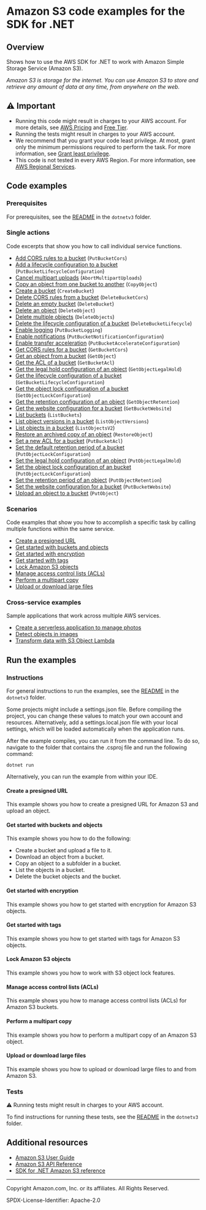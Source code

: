 # Amazon S3 code examples for the SDK for .NET

## Overview

Shows how to use the AWS SDK for .NET to work with Amazon Simple Storage Service (Amazon S3).

<!--custom.overview.start-->
<!--custom.overview.end-->

_Amazon S3 is storage for the internet. You can use Amazon S3 to store and retrieve any amount of data at any time, from anywhere on the web._

## ⚠ Important

* Running this code might result in charges to your AWS account. For more details, see [AWS Pricing](https://aws.amazon.com/pricing/) and [Free Tier](https://aws.amazon.com/free/).
* Running the tests might result in charges to your AWS account.
* We recommend that you grant your code least privilege. At most, grant only the minimum permissions required to perform the task. For more information, see [Grant least privilege](https://docs.aws.amazon.com/IAM/latest/UserGuide/best-practices.html#grant-least-privilege).
* This code is not tested in every AWS Region. For more information, see [AWS Regional Services](https://aws.amazon.com/about-aws/global-infrastructure/regional-product-services).

<!--custom.important.start-->
<!--custom.important.end-->

## Code examples

### Prerequisites

For prerequisites, see the [README](../README.md#Prerequisites) in the `dotnetv3` folder.


<!--custom.prerequisites.start-->
<!--custom.prerequisites.end-->

### Single actions

Code excerpts that show you how to call individual service functions.

- [Add CORS rules to a bucket](s3CORSExample/S3CORS.cs#L104) (`PutBucketCors`)
- [Add a lifecycle configuration to a bucket](LifecycleExample/Lifecycle.cs#L145) (`PutBucketLifecycleConfiguration`)
- [Cancel multipart uploads](AbortMPUExample/AbortMPU.cs#L6) (`AbortMultipartUploads`)
- [Copy an object from one bucket to another](CopyObjectExample/CopyObject.cs#L11) (`CopyObject`)
- [Create a bucket](S3_Basics/S3Bucket.cs#L12) (`CreateBucket`)
- [Delete CORS rules from a bucket](s3CORSExample/S3CORS.cs#L147) (`DeleteBucketCors`)
- [Delete an empty bucket](S3_Basics/S3Bucket.cs#L266) (`DeleteBucket`)
- [Delete an object](non-versioned-examples/DeleteObjectExample/DeleteObject.cs#L6) (`DeleteObject`)
- [Delete multiple objects](S3_Basics/S3Bucket.cs#L221) (`DeleteObjects`)
- [Delete the lifecycle configuration of a bucket](LifecycleExample/Lifecycle.cs#L192) (`DeleteBucketLifecycle`)
- [Enable logging](ServerAccessLoggingExample/ServerAccessLogging.cs#L6) (`PutBucketLogging`)
- [Enable notifications](EnableNotificationsExample/EnableNotifications.cs#L6) (`PutBucketNotificationConfiguration`)
- [Enable transfer acceleration](TransferAccelerationExample/TransferAcceleration.cs#L6) (`PutBucketAccelerateConfiguration`)
- [Get CORS rules for a bucket](s3CORSExample/S3CORS.cs#L125) (`GetBucketCors`)
- [Get an object from a bucket](S3_Basics/S3Bucket.cs#L85) (`GetObject`)
- [Get the ACL of a bucket](BucketACLExample/BucketACL.cs#L75) (`GetBucketAcl`)
- [Get the legal hold configuration of an object](scenarios/S3ObjectLockScenario/S3ObjectLockWorkflow/S3ActionsWrapper.cs#L259) (`GetObjectLegalHold`)
- [Get the lifecycle configuration of a bucket](LifecycleExample/Lifecycle.cs#L169) (`GetBucketLifecycleConfiguration`)
- [Get the object lock configuration of a bucket](scenarios/S3ObjectLockScenario/S3ObjectLockWorkflow/S3ActionsWrapper.cs#L290) (`GetObjectLockConfiguration`)
- [Get the retention configuration of an object](scenarios/S3ObjectLockScenario/S3ObjectLockWorkflow/S3ActionsWrapper.cs#L193) (`GetObjectRetention`)
- [Get the website configuration for a bucket](WebsiteConfigExample/WebsiteConfig.cs#L72) (`GetBucketWebsite`)
- [List buckets](ListBucketsExample/ListBuckets.cs#L4) (`ListBuckets`)
- [List object versions in a bucket](versioned-examples/ListObjectVersionsExample/ListObjectVersions.cs#L6) (`ListObjectVersions`)
- [List objects in a bucket](S3_Basics/S3Bucket.cs#L171) (`ListObjectsV2`)
- [Restore an archived copy of an object](RestoreArchivedObjectExample/RestoreArchivedObject.cs#L6) (`RestoreObject`)
- [Set a new ACL for a bucket](BucketACLExample/BucketACL.cs#L37) (`PutBucketAcl`)
- [Set the default retention period of a bucket](scenarios/S3ObjectLockScenario/S3ObjectLockWorkflow/S3ActionsWrapper.cs#L139) (`PutObjectLockConfiguration`)
- [Set the legal hold configuration of an object](scenarios/S3ObjectLockScenario/S3ObjectLockWorkflow/S3ActionsWrapper.cs#L224) (`PutObjectLegalHold`)
- [Set the object lock configuration of an bucket](scenarios/S3ObjectLockScenario/S3ObjectLockWorkflow/S3ActionsWrapper.cs#L60) (`PutObjectLockConfiguration`)
- [Set the retention period of an object](scenarios/S3ObjectLockScenario/S3ObjectLockWorkflow/S3ActionsWrapper.cs#L102) (`PutObjectRetention`)
- [Set the website configuration for a bucket](WebsiteConfigExample/WebsiteConfig.cs#L57) (`PutBucketWebsite`)
- [Upload an object to a bucket](S3_Basics/S3Bucket.cs#L43) (`PutObject`)

### Scenarios

Code examples that show you how to accomplish a specific task by calling multiple
functions within the same service.

- [Create a presigned URL](GenPresignedURLExample/GenPresignedUrl.cs)
- [Get started with buckets and objects](S3_Basics/S3_Basics.cs)
- [Get started with encryption](SSEClientEncryptionExample/SSEClientEncryption.cs)
- [Get started with tags](ObjectTagExample/ObjectTag.cs)
- [Lock Amazon S3 objects](scenarios/S3ObjectLockScenario/S3ObjectLockWorkflow/S3ObjectLockWorkflow.cs)
- [Manage access control lists (ACLs)](ManageACLsExample/ManageACLs.cs)
- [Perform a multipart copy](MPUapiCopyObjExample/MPUapiCopyObj.cs)
- [Upload or download large files](scenarios/TransferUtilityBasics/TransferUtilityBasics/TransferBasics.cs)

### Cross-service examples

Sample applications that work across multiple AWS services.

- [Create a serverless application to manage photos](../cross-service/PhotoAssetManager)
- [Detect objects in images](../cross-service/PhotoAnalyzerApp)
- [Transform data with S3 Object Lambda](../cross-service/S3ObjectLambdaFunction)


<!--custom.examples.start-->
<!--custom.examples.end-->

## Run the examples

### Instructions

For general instructions to run the examples, see the
[README](../README.md#building-and-running-the-code-examples) in the `dotnetv3` folder.

Some projects might include a settings.json file. Before compiling the project,
you can change these values to match your own account and resources. Alternatively,
add a settings.local.json file with your local settings, which will be loaded automatically
when the application runs.

After the example compiles, you can run it from the command line. To do so, navigate to
the folder that contains the .csproj file and run the following command:

```
dotnet run
```

Alternatively, you can run the example from within your IDE.


<!--custom.instructions.start-->
<!--custom.instructions.end-->



#### Create a presigned URL

This example shows you how to create a presigned URL for Amazon S3 and upload an object.


<!--custom.scenario_prereqs.s3_Scenario_PresignedUrl.start-->
<!--custom.scenario_prereqs.s3_Scenario_PresignedUrl.end-->


<!--custom.scenarios.s3_Scenario_PresignedUrl.start-->
<!--custom.scenarios.s3_Scenario_PresignedUrl.end-->

#### Get started with buckets and objects

This example shows you how to do the following:

- Create a bucket and upload a file to it.
- Download an object from a bucket.
- Copy an object to a subfolder in a bucket.
- List the objects in a bucket.
- Delete the bucket objects and the bucket.

<!--custom.scenario_prereqs.s3_Scenario_GettingStarted.start-->
<!--custom.scenario_prereqs.s3_Scenario_GettingStarted.end-->


<!--custom.scenarios.s3_Scenario_GettingStarted.start-->
<!--custom.scenarios.s3_Scenario_GettingStarted.end-->

#### Get started with encryption

This example shows you how to get started with encryption for Amazon S3 objects.


<!--custom.scenario_prereqs.s3_Encryption.start-->
<!--custom.scenario_prereqs.s3_Encryption.end-->


<!--custom.scenarios.s3_Encryption.start-->
<!--custom.scenarios.s3_Encryption.end-->

#### Get started with tags

This example shows you how to get started with tags for Amazon S3 objects.


<!--custom.scenario_prereqs.s3_Scenario_Tagging.start-->
<!--custom.scenario_prereqs.s3_Scenario_Tagging.end-->


<!--custom.scenarios.s3_Scenario_Tagging.start-->
<!--custom.scenarios.s3_Scenario_Tagging.end-->

#### Lock Amazon S3 objects

This example shows you how to work with S3 object lock features.


<!--custom.scenario_prereqs.s3_Scenario_ObjectLock.start-->
<!--custom.scenario_prereqs.s3_Scenario_ObjectLock.end-->


<!--custom.scenarios.s3_Scenario_ObjectLock.start-->
<!--custom.scenarios.s3_Scenario_ObjectLock.end-->

#### Manage access control lists (ACLs)

This example shows you how to manage access control lists (ACLs) for Amazon S3 buckets.


<!--custom.scenario_prereqs.s3_Scenario_ManageACLs.start-->
<!--custom.scenario_prereqs.s3_Scenario_ManageACLs.end-->


<!--custom.scenarios.s3_Scenario_ManageACLs.start-->
<!--custom.scenarios.s3_Scenario_ManageACLs.end-->

#### Perform a multipart copy

This example shows you how to perform a multipart copy of an Amazon S3 object.


<!--custom.scenario_prereqs.s3_MultipartCopy.start-->
<!--custom.scenario_prereqs.s3_MultipartCopy.end-->


<!--custom.scenarios.s3_MultipartCopy.start-->
<!--custom.scenarios.s3_MultipartCopy.end-->

#### Upload or download large files

This example shows you how to upload or download large files to and from Amazon S3.


<!--custom.scenario_prereqs.s3_Scenario_UsingLargeFiles.start-->
<!--custom.scenario_prereqs.s3_Scenario_UsingLargeFiles.end-->


<!--custom.scenarios.s3_Scenario_UsingLargeFiles.start-->
<!--custom.scenarios.s3_Scenario_UsingLargeFiles.end-->

### Tests

⚠ Running tests might result in charges to your AWS account.


To find instructions for running these tests, see the [README](../README.md#Tests)
in the `dotnetv3` folder.



<!--custom.tests.start-->
<!--custom.tests.end-->

## Additional resources

- [Amazon S3 User Guide](https://docs.aws.amazon.com/AmazonS3/latest/userguide/Welcome.html)
- [Amazon S3 API Reference](https://docs.aws.amazon.com/AmazonS3/latest/API/Welcome.html)
- [SDK for .NET Amazon S3 reference](https://docs.aws.amazon.com/sdkfornet/v3/apidocs/items/S3/NS3.html)

<!--custom.resources.start-->
<!--custom.resources.end-->

---

Copyright Amazon.com, Inc. or its affiliates. All Rights Reserved.

SPDX-License-Identifier: Apache-2.0
